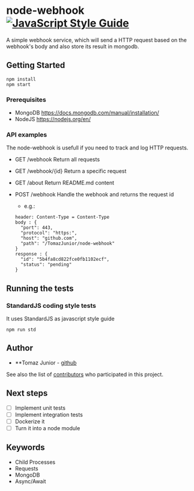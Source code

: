 # node-webhook [![JavaScript Style Guide](https://img.shields.io/badge/code_style-standard-brightgreen.svg)](https://github.com/feross/standard) 

A simple webhook service, which will send a HTTP request based on the webhook's body and also store its result in mongodb.


## Getting Started

```
npm install
npm start
```

### Prerequisites

- MongoDB https://docs.mongodb.com/manual/installation/
- NodeJS https://nodejs.org/en/

### API examples

The node-webhook is usefull if you need to track and log HTTP requests.

- GET /webhook Return all requests

- GET /webhook/{id} Return a specific request

- GET /about Return README.md content

- POST /webhook Handle the webhook and returns the request id
  - e.g.:
  
  ```
  header: Content-Type = Content-Type
  body : {
    "port": 443,
    "protocol": "https:",
    "host": "github.com",
    "path": "/TomazJunior/node-webhook"
  }
  response : {
    "id": "5b4fa8cd822fce0fb1102ecf",
    "status": "pending"
  }
  ```

## Running the tests

### StandardJS coding style tests

It uses StandardJS as javascript style guide

```
npm run std
```

## Author

* **Tomaz Junior - [github](https://github.com/TomazJunior)

See also the list of [contributors](https://github.com/TomazJunior/node-webhook/contributors) who participated in this project.

## Next steps

- [ ] Implement unit tests
- [ ] Implement integration tests
- [ ] Dockerize it
- [ ] Turn it into a node module

## Keywords
- Child Processes
- Requests
- MongoDB
- Async/Await

